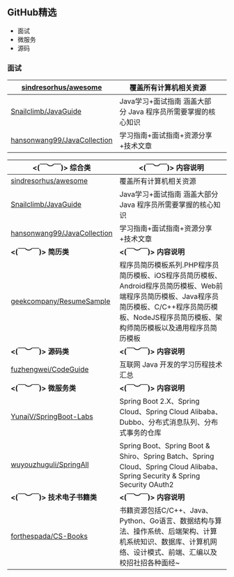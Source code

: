## GitHub精选

-  面试
- 微服务
- 源码



### 面试

| [sindresorhus/awesome](https://github.com/sindresorhus/awesome) | 覆盖所有计算机相关资源                                       |      |
| ------------------------------------------------------------ | ------------------------------------------------------------ | ---- |
| [Snailclimb/JavaGuide](https://github.com/Snailclimb/JavaGuide) | Java学习+面试指南 涵盖大部分 Java 程序员所需要掌握的核心知识 |      |
| [hansonwang99/JavaCollection](https://github.com/hansonwang99/JavaCollection) | 学习指南+面试指南+资源分享+技术文章                          |      |



| **<(￣︶￣)> 综合类**                                        | **<(￣︶￣)> 内容说明**                                      |
| ------------------------------------------------------------ | ------------------------------------------------------------ |
| [sindresorhus/awesome](https://github.com/sindresorhus/awesome) | 覆盖所有计算机相关资源                                       |
| [Snailclimb/JavaGuide](https://github.com/Snailclimb/JavaGuide) | Java学习+面试指南 涵盖大部分 Java 程序员所需要掌握的核心知识 |
| [hansonwang99/JavaCollection](https://github.com/hansonwang99/JavaCollection) | 学习指南+面试指南+资源分享+技术文章                          |
| **<(￣︶￣)> 简历类**                                        | **<(￣︶￣)> 内容说明**                                      |
| [geekcompany/ResumeSample](https://github.com/geekcompany/ResumeSample) | 程序员简历模板系列.PHP程序员简历模板、iOS程序员简历模板、Android程序员简历模板、Web前端程序员简历模板、Java程序员简历模板、C/C++程序员简历模板、NodeJS程序员简历模板、架构师简历模板以及通用程序员简历模板 |
| **<(￣︶￣)> 源码类**                                        | **<(￣︶￣)> 内容说明**                                      |
| [fuzhengwei/CodeGuide](https://github.com/fuzhengwei/CodeGuide) | 互联网 Java 开发的学习历程技术汇总                           |
| **<(￣︶￣)> 微服务类**                                      | **<(￣︶￣)> 内容说明**                                      |
| [YunaiV/SpringBoot-Labs](https://github.com/YunaiV/SpringBoot-Labs) | Spring Boot 2.X、Spring Cloud、Spring Cloud Alibaba、Dubbo、分布式消息队列、分布式事务的仓库 |
| [wuyouzhuguli/SpringAll](https://github.com/wuyouzhuguli/SpringAll) | Spring Boot、Spring Boot & Shiro、Spring Batch、Spring Cloud、Spring Cloud Alibaba、Spring Security & Spring Security OAuth2 |
| **<(￣︶￣)> 技术电子书籍类**                                | **<(￣︶￣)> 内容说明**                                      |
| [forthespada/CS-Books](https://github.com/forthespada/CS-Books) | 书籍资源包括C/C++、Java、Python、Go语言、数据结构与算法、操作系统、后端架构、计算机系统知识、数据库、计算机网络、设计模式、前端、汇编以及校招社招各种面经~ |



